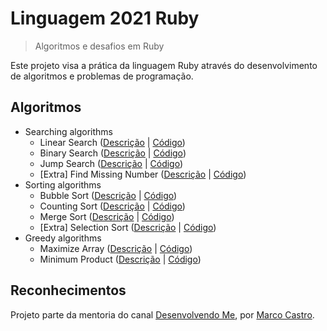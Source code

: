 # Linguagem 2021 Ruby

> Algoritmos e desafios em Ruby

Este projeto visa a prática da linguagem Ruby através do desenvolvimento de algoritmos e problemas de programação.

## Algoritmos

* Searching algorithms
  * Linear Search ([Descrição](https://www.geeksforgeeks.org/linear-search/) | [Código](/algorithms/searching/linear_search.rb))
  * Binary Search ([Descrição](https://www.geeksforgeeks.org/binary-search/) | [Código](/algorithms/searching/binary_search.rb))
  * Jump Search ([Descrição](https://www.geeksforgeeks.org/jump-search/) | [Código](/algorithms/searching/jump_search.rb))
  * [Extra] Find Missing Number ([Descrição](https://www.geeksforgeeks.org/find-the-missing-number/) | [Código](/algorithms/searching/find_missing_number.rb))
* Sorting algorithms
  * Bubble Sort ([Descrição](https://www.geeksforgeeks.org/bubble-sort/) | [Código](/algorithms/sorting/bubble_sort.rb))
  * Counting Sort ([Descrição](https://www.geeksforgeeks.org/counting-sort/) | [Código](/algorithms/sorting/counting_sort.rb))
  * Merge Sort ([Descrição](https://www.geeksforgeeks.org/merge-sort/) | [Código](/algorithms/sorting/merge_sort.rb))
  * [Extra] Selection Sort ([Descrição](https://www.geeksforgeeks.org/selection-sort/) | [Código](/algorithms/sorting/selection_sort.rb))
* Greedy algorithms
  * Maximize Array ([Descrição](https://www.geeksforgeeks.org/maximize-array-sun-after-k-negation-operations/) | [Código](/algorithms/greedy/maximize_array.rb))
  * Minimum Product ([Descrição](https://www.geeksforgeeks.org/minimum-product-subset-array/) | [Código](/algorithms/greedy/minimum_product.rb))

## Reconhecimentos

Projeto parte da mentoria do canal [Desenvolvendo Me](https://www.youtube.com/channel/UCp98bXHSc01w8fBfkkgHB1Q), por [Marco Castro](https://github.com/marcodotcastro).
